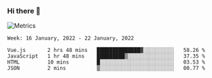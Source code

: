 ### Hi there 👋

![Metrics](https://github.com/radoapx/radoapx/blob/main/github-metrics.svg)

<!--START_SECTION:waka-->
```text
Week: 16 January, 2022 - 22 January, 2022

Vue.js       2 hrs 48 mins   ██████████████▓░░░░░░░░░░   58.26 % 
JavaScript   1 hr 48 mins    █████████▒░░░░░░░░░░░░░░░   37.35 % 
HTML         10 mins         █░░░░░░░░░░░░░░░░░░░░░░░░   03.53 % 
JSON         2 mins          ▒░░░░░░░░░░░░░░░░░░░░░░░░   00.77 % 
```
<!--END_SECTION:waka-->

<!--
**radoapx/radoapx** is a ✨ _special_ ✨ repository because its `README.md` (this file) appears on your GitHub profile.

Here are some ideas to get you started:

- 🔭 I’m currently working on ...
- 🌱 I’m currently learning ...
- 👯 I’m looking to collaborate on ...
- 🤔 I’m looking for help with ...
- 💬 Ask me about ...
- 📫 How to reach me: ...
- 😄 Pronouns: ...
- ⚡ Fun fact: ...
-->
